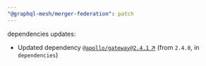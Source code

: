 ```yaml
---
"@graphql-mesh/merger-federation": patch
---
```

dependencies updates:
  - Updated dependency [`@apollo/gateway@2.4.1` ↗︎](https://www.npmjs.com/package/@apollo/gateway/v/2.4.1) (from `2.4.0`, in `dependencies`)
